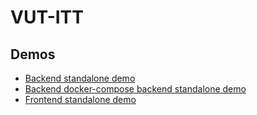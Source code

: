 # VUT-ITT

## Demos

* [Backend standalone demo](backend/StandAloneDemo.md)
* [Backend docker-compose backend standalone demo](backend/StandAloneDemoDC.md)
* [Frontend standalone demo](frontend/StandAloneDemo.md)